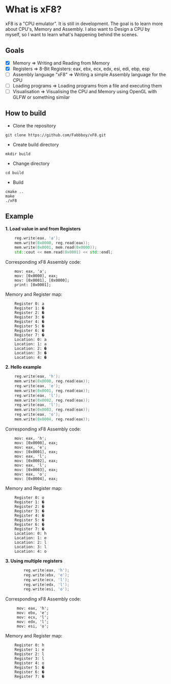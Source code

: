 # What is xF8?
xF8 is a "CPU emulator". It is still in development. The goal is to learn more about CPU's, Memory and Assembly. I also want to  Design a CPU by myself, so I want to learn what's happening behind the scenes.

## Goals
- [x] Memory => Writing and Reading from Memory
- [x] Registers => 8-Bit Registers:  eax, ebx, ecx, edx, esi, edi, ebp, esp
- [ ] Assembly language "xF8" => Writing a simple Assembly language for the CPU
- [ ] Loading programs => Loading programs from a file and executing them
- [ ] Visualisation => Visualising the CPU and Memory using OpenGL with GLFW or something similar

## How to build
- Clone the repository
```
git clone https://github.com/Fabbboy/xF8.git
```
- Create build directory
```
mkdir build
```
- Change directory
```
cd build
```
- Build
```
cmake ..
make
./xF8
```

## Example
**1. Load value in and from Registers**
```cpp
    reg.write(eax, 'a');
    mem.write(0x0000, reg.read(eax));
    mem.write(0x0001, mem.read(0x0000));
    std::cout << mem.read(0x0001) << std::endl;
```
   Corresponding xF8 Assembly code:
```
    mov: eax, 'a';
    mov: [0x0000], eax;
    mov: [0x0001], [0x0000];
    print: [0x0001];
```
   Memory and Register map:
```
    Register 0: a
    Register 1: �
    Register 2: �
    Register 3: �
    Register 4: �
    Register 5: �
    Register 6: �
    Register 7: �
    Location: 0: a
    Location: 1: a
    Location: 2: �
    Location: 3: �
    Location: 4: �
```
**2. Hello example**
```cpp
    reg.write(eax, 'h');
    mem.write(0x0000, reg.read(eax));
    reg.write(eax, 'e');
    mem.write(0x0001, reg.read(eax));
    reg.write(eax, 'l');
    mem.write(0x0002, reg.read(eax));
    reg.write(eax, 'l');
    mem.write(0x0003, reg.read(eax));
    reg.write(eax, 'o');
    mem.write(0x0004, reg.read(eax));
```
   Corresponding xF8 Assembly code:
```
    mov: eax, 'h';
    mov: [0x0000], eax;
    mov: eax, 'e';
    mov: [0x0001], eax;
    mov: eax, 'l';
    mov: [0x0002], eax;
    mov: eax, 'l';
    mov: [0x0003], eax;
    mov: eax, 'o';
    mov: [0x0004], eax;
```
   Memory and Register map:
```
    Register 0: o
    Register 1: �
    Register 2: �
    Register 3: �
    Register 4: �
    Register 5: �
    Register 6: �
    Register 7: �
    Location: 0: h
    Location: 1: e
    Location: 2: l
    Location: 3: l
    Location: 4: o
```
**3. Using multiple registers**
```cpp
        reg.write(eax, 'h');
        reg.write(ebx, 'e');
        reg.write(ecx, 'l');
        reg.write(edx, 'l');
        reg.write(esi, 'o');
```
   Corresponding xF8 Assembly code:
```
     mov: eax, 'h';
     mov: ebx, 'e';
     mov: ecx, 'l';
     mov: edx, 'l';
     mov: esi, 'o';
```
Memory and Register map:
```
    Register 0: h
    Register 1: e
    Register 2: l
    Register 3: l
    Register 4: o
    Register 5: �
    Register 6: �
    Register 7: �
```
   
